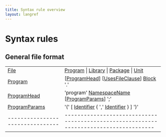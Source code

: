 ```yaml
---
title: Syntax rule overview
layout: langref
---
```


# Syntax rules

## General file format

|                                |                                                                                      |
|--------------------------------|--------------------------------------------------------------------------------------|
| [File](index)                  | [Program](program) \| [Library](library) \| [Package](package) \| [Unit](unit)       | 
| [Program](program)             | [[ProgramHead](programhead)] [[UsesFileClause](usesfileclause)] [Block](block) '.'   |
| [ProgramHead](programhead)     | 'program' [NamespaceName](namespacename) [[ProgramParams](programparams)] ';'        |
| [ProgramParams](programparams) | '(' [ [Identifier](identifier) { ',' [Identifier](identifier) } ] ')'                |
|--------------------------------|--------------------------------------------------------------------------------------|
